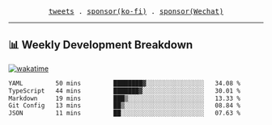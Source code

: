 <p align="center">
  <samp>
    <a href="https://twitter.com/everfu8">tweets</a> .
    <a href="https://ko-fi.com/everfu">sponsor(ko-fi)</a> . 
    <a href="https://s3.qjqq.cn/47/663742bac8e52.webp!color">sponsor(Wechat)</a>
  </samp>
</p>

---

## 📊 Weekly Development Breakdown

[![wakatime](https://wakatime.com/badge/user/0fcef314-a9cd-4509-9880-5cdb2158a775.svg)](https://wakatime.com/@0fcef314-a9cd-4509-9880-5cdb2158a775)

<!--START_SECTION:waka-->

```txt
YAML         50 mins         ████████▓░░░░░░░░░░░░░░░░   34.08 %
TypeScript   44 mins         ███████▓░░░░░░░░░░░░░░░░░   30.01 %
Markdown     19 mins         ███▒░░░░░░░░░░░░░░░░░░░░░   13.33 %
Git Config   13 mins         ██▒░░░░░░░░░░░░░░░░░░░░░░   08.84 %
JSON         11 mins         ██░░░░░░░░░░░░░░░░░░░░░░░   07.63 %
```

<!--END_SECTION:waka-->